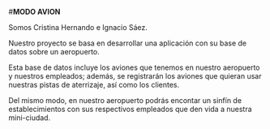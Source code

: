 #**MODO AVION**

Somos Cristina Hernando e Ignacio Sáez.

Nuestro proyecto se basa en desarrollar una aplicación con su base de datos sobre un aeropuerto.

Esta base de datos incluye los aviones que tenemos en nuestro aeropuerto y nuestros empleados; además, se registrarán los aviones que quieran usar nuestras pistas de aterrizaje, así como los clientes.

Del mismo modo, en nuestro aeropuerto podrás encontar un sinfín de establecimientos con sus respectivos empleados que den vida a nuestra mini-ciudad.



